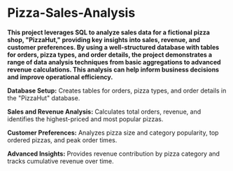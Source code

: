 # Pizza-Sales-Analysis
**This project leverages SQL to analyze sales data for a fictional pizza shop, "PizzaHut," providing key insights into sales, revenue, and customer preferences. By using a well-structured database with tables for orders, pizza types, and order details, the project demonstrates a range of data analysis techniques from basic aggregations to advanced revenue calculations. This analysis can help inform business decisions and improve operational efficiency.**

**Database Setup:** Creates tables for orders, pizza types, and order details in the "PizzaHut" database.

**Sales and Revenue Analysis:** Calculates total orders, revenue, and identifies the highest-priced and most popular pizzas.

**Customer Preferences:** Analyzes pizza size and category popularity, top ordered pizzas, and peak order times.

**Advanced Insights:** Provides revenue contribution by pizza category and tracks cumulative revenue over time.






